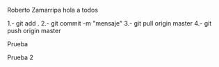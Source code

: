 Roberto Zamarripa
hola a todos

1.- git add .
2.- git commit -m "mensaje"
3.- git pull origin master
4.- git push origin master

Prueba 

Prueba 2

